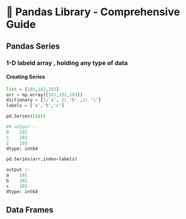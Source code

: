 # 🐼 Pandas Library - Comprehensive Guide
## Pandas Series
### 1-D labeld array , holding any type of data
#### Creating Series
```python
list = [101,102,103]
arr = np.array([101,102,103])
dictionary = {1:'a', 2: 'b' ,3: 'c'}
labels = ['a','b','c']
```
```python
pd.Series(list)
```
```python
## output :-
0    101
1    102
2    103
dtype: int64
```
```python
pd.Series(arr,index=labels)
```
```python
output :-
a    101
b    102
c    103
dtype: int64
```
## Data Frames

